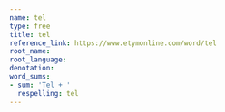 ```yaml
---
name: tel
type: free
title: tel
reference_link: https://www.etymonline.com/word/tel
root_name: 
root_language: 
denotation: 
word_sums:
- sum: 'Tel + '
  respelling: tel
---
```

